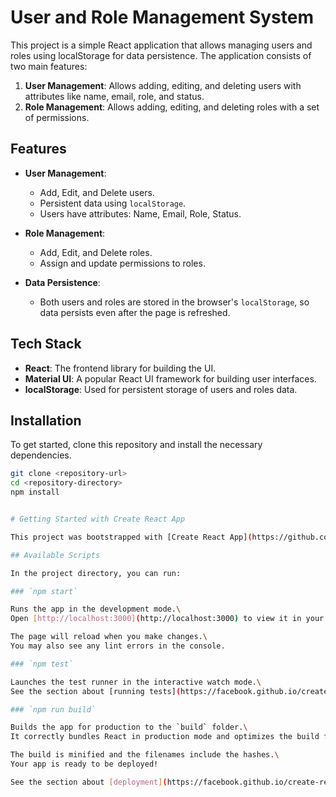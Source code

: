 # User and Role Management System

This project is a simple React application that allows managing users and roles using localStorage for data persistence. The application consists of two main features:

1. **User Management**: Allows adding, editing, and deleting users with attributes like name, email, role, and status.
2. **Role Management**: Allows adding, editing, and deleting roles with a set of permissions.

## Features

- **User Management**: 
  - Add, Edit, and Delete users.
  - Persistent data using `localStorage`.
  - Users have attributes: Name, Email, Role, Status.
  
- **Role Management**: 
  - Add, Edit, and Delete roles.
  - Assign and update permissions to roles.

- **Data Persistence**: 
  - Both users and roles are stored in the browser's `localStorage`, so data persists even after the page is refreshed.

## Tech Stack

- **React**: The frontend library for building the UI.
- **Material UI**: A popular React UI framework for building user interfaces.
- **localStorage**: Used for persistent storage of users and roles data.

## Installation

To get started, clone this repository and install the necessary dependencies.

```bash
git clone <repository-url>
cd <repository-directory>
npm install


# Getting Started with Create React App

This project was bootstrapped with [Create React App](https://github.com/facebook/create-react-app).

## Available Scripts

In the project directory, you can run:

### `npm start`

Runs the app in the development mode.\
Open [http://localhost:3000](http://localhost:3000) to view it in your browser.

The page will reload when you make changes.\
You may also see any lint errors in the console.

### `npm test`

Launches the test runner in the interactive watch mode.\
See the section about [running tests](https://facebook.github.io/create-react-app/docs/running-tests) for more information.

### `npm run build`

Builds the app for production to the `build` folder.\
It correctly bundles React in production mode and optimizes the build for the best performance.

The build is minified and the filenames include the hashes.\
Your app is ready to be deployed!

See the section about [deployment](https://facebook.github.io/create-react-app/docs/deployment) for more information.